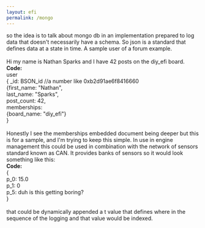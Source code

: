```yaml
---
layout: efi
permalink: /mongo
---
```


<div class="postbody">so the idea is to talk about mongo db in an implementation prepared to log data that doesn't necessarily have a schema.  So json is a standard that defines data at a state in time.  A sample user of a forum example.<br /><br />Hi my name is Nathan Sparks and I have 42 posts on the diy_efi board.<br /><div class="codewrapper"><div class="codetitle"><b>Code:</b></div><div class="codecontent">user<br />{ _id: BSON_id //a number like 0xb2d91ae6f8416660<br />{first_name: &quot;Nathan&quot;,<br />last_name: &quot;Sparks&quot;,<br />post_count: 42,<br />memberships:<br />{board_name: &quot;diy_efi&quot;}<br />}<br /></div></div><br />Honestly I see the memberships embedded document being deeper but this is for a sample, and I'm trying to keep this simple.  In use in engine management this could be used in combination with the network of sensors standard known as CAN.  It provides banks of sensors so it would look something like this:<br /><div class="codewrapper"><div class="codetitle"><b>Code:</b></div><div class="codecontent">{<br />p_0: 15.0<br />p_1: 0<br />p_5: duh is this getting boring?<br />}</div></div><br />that could be dynamically appended a t value that defines where in the sequence of the logging and that value would be indexed.</div>